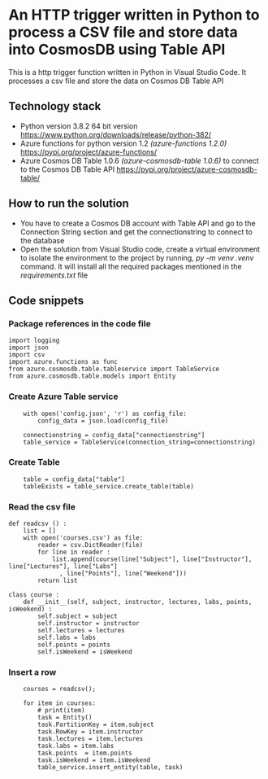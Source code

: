 # An HTTP trigger written in Python to process a CSV file and store data into CosmosDB using Table API 

This is a http trigger function written in Python in Visual Studio Code. It processes a csv file and store the data on Cosmos DB Table API

## Technology stack  
* Python version 3.8.2 64 bit version https://www.python.org/downloads/release/python-382/
* Azure functions for python version 1.2 *(azure-functions 1.2.0)* https://pypi.org/project/azure-functions/
* Azure Cosmos DB Table 1.0.6 *(azure-cosmosdb-table 1.0.6)* to connect to the Cosmos DB Table API https://pypi.org/project/azure-cosmosdb-table/

## How to run the solution
 * You have to create a Cosmos DB account with Table API and go to the Connection String section and get the connectionstring to connect to the database
 * Open the solution from Visual Studio code, create a virtual environment to isolate the environment to the project by running, *py -m venv .venv* command. It will install all the required packages mentioned in the *requirements.txt* file

## Code snippets
### Package references in the code file
```
import logging
import json
import csv
import azure.functions as func
from azure.cosmosdb.table.tableservice import TableService
from azure.cosmosdb.table.models import Entity
```

### Create Azure Table service
```
    with open('config.json', 'r') as config_file:
        config_data = json.load(config_file)

    connectionstring = config_data["connectionstring"]
    table_service = TableService(connection_string=connectionstring)
```

### Create Table
```
    table = config_data["table"]
    tableExists = table_service.create_table(table)
```

### Read the csv file
```
def readcsv () :
    list = []
    with open('courses.csv') as file:
        reader = csv.DictReader(file)
        for line in reader :
            list.append(course(line["Subject"], line["Instructor"], line["Lectures"], line["Labs"]
              , line["Points"], line["Weekend"]))
        return list

class course :
    def __init__(self, subject, instructor, lectures, labs, points, isWeekend) :
        self.subject = subject
        self.instructor = instructor
        self.lectures = lectures
        self.labs = labs
        self.points = points
        self.isWeekend = isWeekend
```

### Insert a row
```
    courses = readcsv();
    
    for item in courses:
        # print(item)
        task = Entity()
        task.PartitionKey = item.subject
        task.RowKey = item.instructor
        task.lectures = item.lectures
        task.labs = item.labs
        task.points  = item.points
        task.isWeekend = item.isWeekend
        table_service.insert_entity(table, task)
   ```
